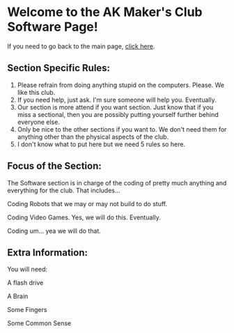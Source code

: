 # Welcome to the AK Maker's Club Software Page!

If you need to go back to the main page, [click here](/index.md).

## Section Specific Rules:

1. Please refrain from doing anything stupid on the computers. Please. We like this club.
2. If you need help, just ask. I'm sure someone will help you. Eventually.
3. Our section is more attend if you want section. Just know that if you miss a sectional, then you are possibly putting yourself further behind everyone else.
4. Only be nice to the other sections if you want to. We don't need them for anything other than the physical aspects of the club.
5. I don't know what to put here but we need 5 rules so here.

## Focus of the Section:

The Software section is in charge of the coding of pretty much anything and everything for the club. That includes...

Coding Robots that we may or may not build to do stuff.

Coding Video Games. Yes, we will do this. Eventually.

Coding um... yea we will do that.

## Extra Information:

You will need:

A flash drive


A Brain

Some Fingers

Some Common Sense
